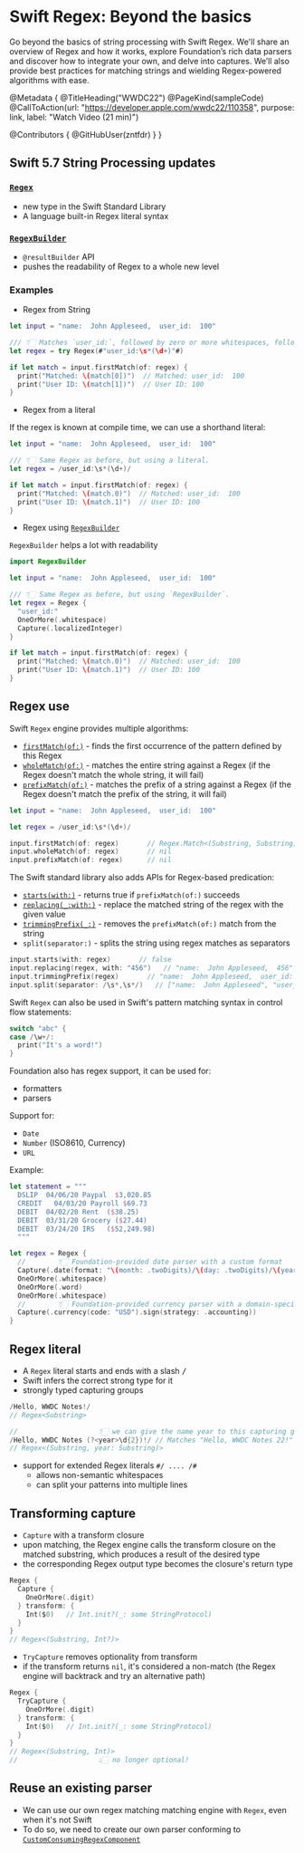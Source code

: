 # Swift Regex: Beyond the basics

Go beyond the basics of string processing with Swift Regex. We'll share an overview of Regex and how it works, explore Foundation’s rich data parsers and discover how to integrate your own, and delve into captures. We’ll also provide best practices for matching strings and wielding Regex-powered algorithms with ease.

@Metadata {
   @TitleHeading("WWDC22")
   @PageKind(sampleCode)
   @CallToAction(url: "https://developer.apple.com/wwdc22/110358", purpose: link, label: "Watch Video (21 min)")

   @Contributors {
      @GitHubUser(zntfdr)
   }
}



## Swift 5.7 String Processing updates

### [`Regex`][regex]

- new type in the Swift Standard Library
- A language built-in Regex literal syntax

### [`RegexBuilder`][regexbuilder]

- `@resultBuilder` API 
- pushes the readability of Regex to a whole new level

### Examples

- Regex from String

```swift
let input = "name:  John Appleseed,  user_id:  100"

/// 👇🏻 Matches `user_id:`, followed by zero or more whitespaces, followed by one or more digits.
let regex = try Regex(#"user_id:\s*(\d+)"#)

if let match = input.firstMatch(of: regex) {
  print("Matched: \(match[0])")  // Matched: user_id:  100 
  print("User ID: \(match[1])")  // User ID: 100
}
```

- Regex from a literal 

If the regex is known at compile time, we can use a shorthand literal:

```swift
let input = "name:  John Appleseed,  user_id:  100"

/// 👇🏻 Same Regex as before, but using a literal.
let regex = /user_id:\s*(\d+)/ 

if let match = input.firstMatch(of: regex) {
  print("Matched: \(match.0)")  // Matched: user_id:  100 
  print("User ID: \(match.1)")  // User ID: 100
}
```

- Regex using [`RegexBuilder`][regexbuilder]

`RegexBuilder` helps a lot with readability

```swift
import RegexBuilder

let input = "name:  John Appleseed,  user_id:  100"

/// 👇🏻 Same Regex as before, but using `RegexBuilder`.
let regex = Regex {
  "user_id:"
  OneOrMore(.whitespace)
  Capture(.localizedInteger)
}

if let match = input.firstMatch(of: regex) {
  print("Matched: \(match.0)")  // Matched: user_id:  100 
  print("User ID: \(match.1)")  // User ID: 100
}
```

## Regex use

Swift `Regex` engine provides multiple algorithms:

- [`firstMatch(of:)`][firstmatch(of:)] - finds the first occurrence of the pattern defined by this Regex
- [`wholeMatch(of:)`][wholematch(of:)] - matches the entire string against a Regex (if the Regex doesn't match the whole string, it will fail)
- [`prefixMatch(of:)`][prefixmatch(of:)] - matches the prefix of a string against a Regex (if the Regex doesn't match the prefix of the string, it will fail)

```swift
let input = "name:  John Appleseed,  user_id:  100"

let regex = /user_id:\s*(\d+)/

input.firstMatch(of: regex)       // Regex.Match<(Substring, Substring)>
input.wholeMatch(of: regex)       // nil
input.prefixMatch(of: regex)      // nil
```

The Swift standard library also adds APIs for Regex-based predication:

- [`starts(with:)`][starts(with:)] - returns true if `prefixMatch(of:)` succeeds
- [`replacing(_:with:)`][replacing(_:with:)] - replace the matched string of the regex with the given value
- [`trimmingPrefix(_:)`][trimmingPrefix(_:)] - removes the `prefixMatch(of:)` match from the string
- `split(separator:)` - splits the string using regex matches as separators

```swift
input.starts(with: regex)       // false
input.replacing(regex, with: "456")   // "name:  John Appleseed,  456"
input.trimmingPrefix(regex)       // "name:  John Appleseed,  user_id:  100"
input.split(separator: /\s*,\s*/)   // ["name:  John Appleseed", "user_id:  100"]
```

Swift `Regex` can also be used in Swift's pattern matching syntax in control flow statements:

```swift
switch "abc" {
case /\w+/:
  print("It's a word!")
}
```

Foundation also has regex support, it can be used for:

- formatters
- parsers

Support for: 

- `Date`
- `Number` (ISO8610, Currency)
- `URL`

Example:

```swift
let statement = """
  DSLIP  04/06/20 Paypal  $3,020.85
  CREDIT   04/03/20 Payroll $69.73
  DEBIT  04/02/20 Rent  ($38.25)
  DEBIT  03/31/20 Grocery ($27.44)
  DEBIT  03/24/20 IRS   ($52,249.98)
  """

let regex = Regex {
  //        👇🏻 Foundation-provided date parser with a custom format
  Capture(.date(format: "\(month: .twoDigits)/\(day: .twoDigits)/\(year: .twoDigits)"))
  OneOrMore(.whitespace)
  OneOrMore(.word)
  OneOrMore(.whitespace)
  //        👇🏻 Foundation-provided currency parser with a domain-specific parse strategy
  Capture(.currency(code: "USD").sign(strategy: .accounting))
}
```

## Regex literal

- A `Regex` literal starts and ends with a slash <kbd>/</kbd>
- Swift infers the correct strong type for it
- strongly typed capturing groups

```swift
/Hello, WWDC Notes!/
// Regex<Substring>

//                    👇🏻 we can give the name year to this capturing group
/Hello, WWDC Notes (?<year>\d{2})!/ // Matches "Hello, WWDC Notes 22!"
// Regex<(Substring, year: Substring)>
```

- support for extended Regex literals `#/ .... /#`
  - allows non-semantic whitespaces
  - can split your patterns into multiple lines

## Transforming capture

- `Capture` with a transform closure
- upon matching, the Regex engine calls the transform closure on the matched substring, which produces a result of the desired type
- the corresponding Regex output type becomes the closure's return type

```swift
Regex {
  Capture {
    OneOrMore(.digit)
  } transform: {
    Int($0)   // Int.init?(_: some StringProtocol)
  }
} 
// Regex<(Substring, Int?)>
```

- `TryCapture` removes optionality from transform
- if the transform returns `nil`, it's considered a non-match (the Regex engine will backtrack and try an alternative path)

```swift
Regex {
  TryCapture {
    OneOrMore(.digit)
  } transform: {
    Int($0)   // Int.init?(_: some StringProtocol)
  }
}
// Regex<(Substring, Int)> 
//                    👆🏻 no longer optional!
```

## Reuse an existing parser

- We can use our own regex matching matching engine with `Regex`, even when it's not Swift
- To do so, we need to create our own parser conforming to [`CustomConsumingRegexComponent`][CustomConsumingRegexComponent]

[CustomConsumingRegexComponent]: https://developer.apple.com/documentation/swift/customconsumingregexcomponent
[regex]: https://developer.apple.com/documentation/swift/regex
[regexbuilder]: https://developer.apple.com/documentation/regexbuilder
[firstmatch(of:)]: https://developer.apple.com/documentation/swift/bidirectionalcollection/firstmatch(of:)
[wholematch(of:)]: https://developer.apple.com/documentation/swift/string/wholematch(of:)-1846c
[prefixmatch(of:)]: https://developer.apple.com/documentation/swift/string/prefixmatch(of:)-39s4z
[starts(with:)]: https://developer.apple.com/documentation/swift/bidirectionalcollection/starts(with:)
[replacing(_:with:)]: https://developer.apple.com/documentation/swift/rangereplaceablecollection/replacing(_:with:maxreplacements:)-7nnjw
[trimmingPrefix(_:)]: https://developer.apple.com/documentation/swift/bidirectionalcollection/trimmingprefix(_:)